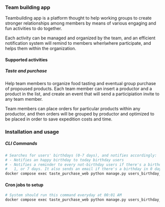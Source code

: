 ### Team building app
Teambuilding app is a platform thought to help working groups to create stronger relationships among members by means of various engaging and fun activities to do together.

Each activity can be managed and organized by the team, and an efficient notification system will remind to members when\where participate, and helps them within the organization.

#### Supported activities

##### Taste and purchase

Help team members to organize food tasting and eventual group purchase of propoused products.
Each team member can insert a productor and a product in the list, and create an event that will send a participiation invite to any team member.

Team members can place orders for particular products within any productor, and then orders will be grouped by productor and optimized to be placed in order to save expedition costs and time.

### Installation and usage

##### CLI Commands

```bash
# Searches for users' birthdays (0-7 days), and notifies accordingly:
# - Notifies an happy birthday to today birthday users
# - Notifies a reminder to every not-birthday users if there's a birthday in 0,
#   1, or 7 days. It also sends an email if there's a birthday in 0 days (today)
docker compose exec taste_purchase_web python manage.py users_birthday_check
```

#### Cron jobs to setup

```bash
# System should run this command everyday at 00:01 AM
docker compose exec taste_purchase_web python manage.py users_birthday_check
```
